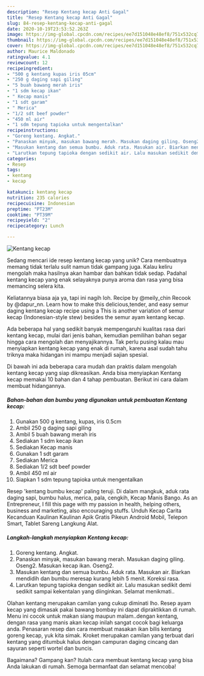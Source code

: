 ```yaml
---
description: "Resep Kentang kecap Anti Gagal"
title: "Resep Kentang kecap Anti Gagal"
slug: 84-resep-kentang-kecap-anti-gagal
date: 2020-10-19T23:53:52.263Z
image: https://img-global.cpcdn.com/recipes/ee7d151048e48ef8/751x532cq70/kentang-kecap-foto-resep-utama.jpg
thumbnail: https://img-global.cpcdn.com/recipes/ee7d151048e48ef8/751x532cq70/kentang-kecap-foto-resep-utama.jpg
cover: https://img-global.cpcdn.com/recipes/ee7d151048e48ef8/751x532cq70/kentang-kecap-foto-resep-utama.jpg
author: Maurice Maldonado
ratingvalue: 4.1
reviewcount: 12
recipeingredient:
- "500 g kentang kupas iris 05cm"
- "250 g daging sapi giling"
- "5 buah bawang merah iris"
- "1 sdm kecap ikan"
- " Kecap manis"
- "1 sdt garam"
- " Merica"
- "1/2 sdt beef powder"
- "450 ml air"
- "1 sdm tepung tapioka untuk mengentalkan"
recipeinstructions:
- "Goreng kentang. Angkat."
- "Panaskan minyak, masukan bawang merah. Masukan daging giling. Oseng2. Masukan kecap ikan. Oseng2."
- "Masukan kentang dan semua bumbu. Aduk rata. Masukan air. Biarkan mendidih dan bumbu meresap kurang lebih 5 menit. Koreksi rasa."
- "Larutkan tepung tapioka dengan sedikit air. Lalu masukan sedikit demi sedikit sampai kekentalan yang diinginkan. Selamat menikmati.."
categories:
- Resep
tags:
- kentang
- kecap

katakunci: kentang kecap 
nutrition: 235 calories
recipecuisine: Indonesian
preptime: "PT23M"
cooktime: "PT39M"
recipeyield: "2"
recipecategory: Lunch

---
```



![Kentang kecap](https://img-global.cpcdn.com/recipes/ee7d151048e48ef8/751x532cq70/kentang-kecap-foto-resep-utama.jpg)

Sedang mencari ide resep kentang kecap yang unik? Cara membuatnya memang tidak terlalu sulit namun tidak gampang juga. Kalau keliru mengolah maka hasilnya akan hambar dan bahkan tidak sedap. Padahal kentang kecap yang enak selayaknya punya aroma dan rasa yang bisa memancing selera kita.

Keliatannya biasa aja ya, tapi ini nagih loh. Recipe by @meily_chin Recook by @dapur_nn. Learn how to make this delicious,tender, and easy semur daging kentang kecap recipe using a This is another variation of semur kecap (Indonesian-style stew) besides the semur ayam kentang kecap.

Ada beberapa hal yang sedikit banyak mempengaruhi kualitas rasa dari kentang kecap, mulai dari jenis bahan, kemudian pemilihan bahan segar hingga cara mengolah dan menyajikannya. Tak perlu pusing kalau mau menyiapkan kentang kecap yang enak di rumah, karena asal sudah tahu triknya maka hidangan ini mampu menjadi sajian spesial.


Di bawah ini ada beberapa cara mudah dan praktis dalam mengolah kentang kecap yang siap dikreasikan. Anda bisa menyiapkan Kentang kecap memakai 10 bahan dan 4 tahap pembuatan. Berikut ini cara dalam membuat hidangannya.

<!--inarticleads1-->

##### Bahan-bahan dan bumbu yang digunakan untuk pembuatan Kentang kecap:

1. Gunakan 500 g kentang, kupas, iris 0.5cm
1. Ambil 250 g daging sapi giling
1. Ambil 5 buah bawang merah iris
1. Sediakan 1 sdm kecap ikan
1. Sediakan  Kecap manis
1. Gunakan 1 sdt garam
1. Sediakan  Merica
1. Sediakan 1/2 sdt beef powder
1. Ambil 450 ml air
1. Siapkan 1 sdm tepung tapioka untuk mengentalkan


Resep &#39;kentang bumbu kecap&#39; paling teruji. Di dalam mangkuk, aduk rata daging sapi, bumbu halus, merica, pala, cengkih, Kecap Manis Bango. As an Entrepreneur, I fill this page with my passion in health, helping others, business and marketing, also encouraging stuffs. Unduh Kecap Carita Kecanduan Kaulinan Kaulinan Apik Gratis Pikeun Android Mobil, Telepon Smart, Tablet Sareng Langkung Alat. 

<!--inarticleads2-->

##### Langkah-langkah menyiapkan Kentang kecap:

1. Goreng kentang. Angkat.
1. Panaskan minyak, masukan bawang merah. Masukan daging giling. Oseng2. Masukan kecap ikan. Oseng2.
1. Masukan kentang dan semua bumbu. Aduk rata. Masukan air. Biarkan mendidih dan bumbu meresap kurang lebih 5 menit. Koreksi rasa.
1. Larutkan tepung tapioka dengan sedikit air. Lalu masukan sedikit demi sedikit sampai kekentalan yang diinginkan. Selamat menikmati..


Olahan kentang merupakan camilan yang cukup diminati lho. Resep ayam kecap yang dimasak pakai bawang bombay ini dapat dipraktikkan di rumah. Menu ini cocok untuk makan siang maupun malam..dengan kentang, dengan rasa yang manis akan kecap inilah sangat cocok bagi keluarga anda. Penasaran resep dan cara membuat masakan ikan bilis kentang goreng kecap, yuk kita simak. Kroket merupakan camilan yang terbuat dari kentang yang ditumbuk halus dengan campuran daging cincang dan sayuran seperti wortel dan buncis. 

Bagaimana? Gampang kan? Itulah cara membuat kentang kecap yang bisa Anda lakukan di rumah. Semoga bermanfaat dan selamat mencoba!
